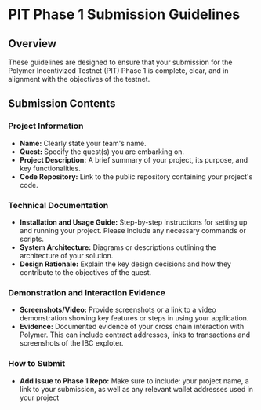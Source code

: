 # PIT Phase 1 Submission Guidelines

## Overview
These guidelines are designed to ensure that your submission for the Polymer Incentivized Testnet (PIT) Phase 1 is complete, clear, and in alignment with the objectives of the testnet.

## Submission Contents

### Project Information
- **Name:** Clearly state your team's name.
- **Quest:** Specify the quest(s) you are embarking on.
- **Project Description:** A brief summary of your project, its purpose, and key functionalities.
- **Code Repository:** Link to the public repository containing your project's code.


### Technical Documentation
- **Installation and Usage Guide:** Step-by-step instructions for setting up and running your project. Please include any necessary commands or scripts.
- **System Architecture:**  Diagrams or descriptions outlining the architecture of your solution.
- **Design Rationale:** Explain the key design decisions and how they contribute to the objectives of the quest.

### Demonstration and Interaction Evidence
- **Screenshots/Video:** Provide screenshots or a link to a video demonstration showing key features or steps in using your application.
- **Evidence:** Documented evidence of your cross chain interaction with Polymer. This can include contract addresses, links to transactions and screenshots of the IBC exploter. 

### How to Submit
- **Add Issue to Phase 1 Repo:** Make sure to include: your project name, a link to your submission, as well as any relevant wallet addresses used in your project

